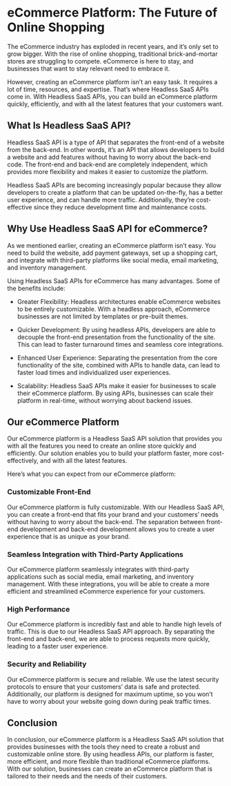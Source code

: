 # eCommerce Platform: The Future of Online Shopping

The eCommerce industry has exploded in recent years, and it’s only set to grow bigger. With the rise of online shopping, traditional brick-and-mortar stores are struggling to compete. eCommerce is here to stay, and businesses that want to stay relevant need to embrace it.

However, creating an eCommerce platform isn’t an easy task. It requires a lot of time, resources, and expertise. That’s where Headless SaaS APIs come in. With Headless SaaS APIs, you can build an eCommerce platform quickly, efficiently, and with all the latest features that your customers want.

## What Is Headless SaaS API?

Headless SaaS API is a type of API that separates the front-end of a website from the back-end. In other words, it’s an API that allows developers to build a website and add features without having to worry about the back-end code. The front-end and back-end are completely independent, which provides more flexibility and makes it easier to customize the platform.

Headless SaaS APIs are becoming increasingly popular because they allow developers to create a platform that can be updated on-the-fly, has a better user experience, and can handle more traffic. Additionally, they’re cost-effective since they reduce development time and maintenance costs.

## Why Use Headless SaaS API for eCommerce?

As we mentioned earlier, creating an eCommerce platform isn’t easy. You need to build the website, add payment gateways, set up a shopping cart, and integrate with third-party platforms like social media, email marketing, and inventory management.

Using Headless SaaS APIs for eCommerce has many advantages. Some of the benefits include:

- Greater Flexibility: Headless architectures enable eCommerce websites to be entirely customizable. With a headless approach, eCommerce businesses are not limited by templates or pre-built themes.

- Quicker Development: By using headless APIs, developers are able to decouple the front-end presentation from the functionality of the site. This can lead to faster turnaround times and seamless core integrations.

- Enhanced User Experience: Separating the presentation from the core functionality of the site, combined with APIs to handle data, can lead to faster load times and individualized user experiences.

- Scalability: Headless SaaS APIs make it easier for businesses to scale their eCommerce platform. By using APIs, businesses can scale their platform in real-time, without worrying about backend issues.

## Our eCommerce Platform

Our eCommerce platform is a Headless SaaS API solution that provides you with all the features you need to create an online store quickly and efficiently. Our solution enables you to build your platform faster, more cost-effectively, and with all the latest features.

Here’s what you can expect from our eCommerce platform:

### Customizable Front-End

Our eCommerce platform is fully customizable. With our Headless SaaS API, you can create a front-end that fits your brand and your customers’ needs without having to worry about the back-end. The separation between front-end development and back-end development allows you to create a user experience that is as unique as your brand.

### Seamless Integration with Third-Party Applications

Our eCommerce platform seamlessly integrates with third-party applications such as social media, email marketing, and inventory management. With these integrations, you will be able to create a more efficient and streamlined eCommerce experience for your customers.

### High Performance

Our eCommerce platform is incredibly fast and able to handle high levels of traffic. This is due to our Headless SaaS API approach. By separating the front-end and back-end, we are able to process requests more quickly, leading to a faster user experience.

### Security and Reliability

Our eCommerce platform is secure and reliable. We use the latest security protocols to ensure that your customers’ data is safe and protected. Additionally, our platform is designed for maximum uptime, so you won’t have to worry about your website going down during peak traffic times.

## Conclusion

In conclusion, our eCommerce platform is a Headless SaaS API solution that provides businesses with the tools they need to create a robust and customizable online store. By using headless APIs, our platform is faster, more efficient, and more flexible than traditional eCommerce platforms. With our solution, businesses can create an eCommerce platform that is tailored to their needs and the needs of their customers.
